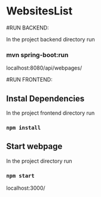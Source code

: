 # WebsitesList
#RUN BACKEND:

In the project backend directory run

### mvn spring-boot:run

localhost:8080/api/webpages/

#RUN FRONTEND:

## Instal Dependencies

In the project frontend directory run

### `npm install`

## Start webpage 

In the project directory run

### `npm start`

localhost:3000/

